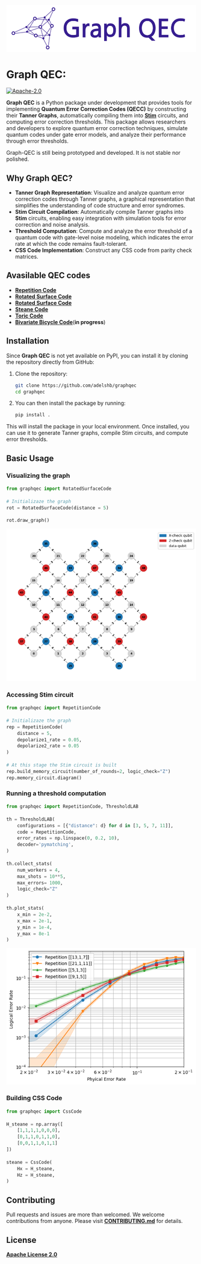 ![Logo](assets/graph_qec_logo.png)

# Graph QEC:

[![Apache-2.0](https://img.shields.io/badge/License-Apache--2.0-blue)](https://opensource.org/licenses/Apache-2.0)

**Graph QEC** is a Python package under development that provides tools for implementing **Quantum Error Correction Codes (QECC)** by constructing their **Tanner Graphs**, automatically compiling them into **[Stim](https://github.com/quantumlib/Stim)** circuits, and computing error correction thresholds. This package allows researchers and developers to explore quantum error correction techniques, simulate quantum codes under gate error models, and analyze their performance through error thresholds.

Graph-QEC is still being prototyped and developed. It is not stable nor polished.

## Why Graph QEC?

- **Tanner Graph Representation**: Visualize and analyze quantum error correction codes through Tanner graphs, a graphical representation that simplifies the understanding of code structure and error syndromes.
- **Stim Circuit Compilation**: Automatically compile Tanner graphs into **Stim** circuits, enabling easy integration with simulation tools for error correction and noise analysis.
- **Threshold Computation**: Compute and analyze the error threshold of a quantum code with gate-level noise modeling, which indicates the error rate at which the code remains fault-tolerant.
- **CSS Code Implementation**: Construct any CSS code from parity check matrices.

## Avasilable QEC codes

- **[Repetition Code](notebooks/repetition_code.ipynb)**
- **[Rotated Surface Code](notebooks/rotated_surface_code.ipynb)**
- **[Rotated Surface Code](notebooks/rotated_surface_code.ipynb)**
- **[Steane Code](notebooks/steane.ipynb)**
- **[Toric Code](notebooks/toric_code.ipynb)**
- **[Bivariate Bicycle Code](#)**(**in progress**)

## Installation

Since **Graph QEC** is not yet available on PyPI, you can install it by cloning the repository directly from GitHub:

1. Clone the repository:

   ```bash
   git clone https://github.com/adelshb/graphqec
   cd graphqec

2. You can then install the package by running:

   ```bash
   pip install .

This will install the package in your local environment. Once installed, you can use it to generate Tanner graphs, compile Stim circuits, and compute error thresholds.

## Basic Usage

### Visualizing the graph

```py
from graphqec import RotatedSurfaceCode

# Initializaze the graph
rot = RotatedSurfaceCode(distance = 5)

rot.draw_graph()
```

![Rotated Surface Code](assets/plots/rotated_surface_code_distance_5.png)

### Accessing Stim circuit

```py
from graphqec import RepetitionCode

# Initializaze the graph
rep = RepetitionCode(
    distance = 5,
    depolarize1_rate = 0.05,
    depolarize2_rate = 0.05
)

# At this stage the Stim circuit is built
rep.build_memory_circuit(number_of_rounds=2, logic_check="Z")
rep.memory_circuit.diagram()
```

### Running a threshold computation

```py
from graphqec import RepetitionCode, ThresholdLAB

th = ThresholdLAB(
    configurations = [{"distance": d} for d in [3, 5, 7, 11]],
    code = RepetitionCode,
    error_rates = np.linspace(0, 0.2, 10),
    decoder='pymatching',
)

th.collect_stats(
    num_workers = 4,
    max_shots = 10**5,
    max_errors= 1000,
    logic_check="Z"
)

th.plot_stats(
    x_min = 2e-2,
    x_max = 2e-1,
    y_min = 1e-4,
    y_max = 8e-1
)
```

![Threshold Repetition Code](assets/plots/threshold_repetition_code.png)

### Building CSS Code

```py
from graphqec import CssCode

H_steane = np.array([
    [1,1,1,1,0,0,0],
    [0,1,1,0,1,1,0],
    [0,0,1,1,0,1,1]
])

steane = CssCode(
    Hx = H_steane,
    Hz = H_steane,
)
```

## Contributing

Pull requests and issues are more than welcomed. We welcome contributions from anyone. Please visit **[CONTRIBUTING.md](CONTRIBUTING.md)** for details.

## License

**[Apache License 2.0](LICENSE)**
